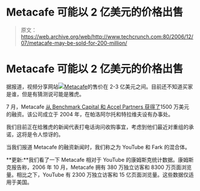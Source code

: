 # Metacafe 可能以 2 亿美元的价格出售 

> 原文：<https://web.archive.org/web/http://www.techcrunch.com:80/2006/12/07/metacafe-may-be-sold-for-200-million/>

# Metacafe 可能以 2 亿美元的价格出售

据报道，视频分享网站[![](img/b11824ea32f264b10c72d47b1270ed20.png)](https://web.archive.org/web/20220930213517/http://www.metacafe.com/)[Metacafe](https://web.archive.org/web/20220930213517/http://www.metacafe.com/)的售价在 2-3 亿美元之间。目前还不知道买家是谁，但是有猜测说可能是雅虎。

7 月，Metacafe [从 Benchmark Capital 和 Accel Partners 获得了](https://web.archive.org/web/20220930213517/http://www.beta.techcrunch.com/2006/07/03/metacafe-lands-15-mill-more-for-video-sharing/)1500 万美元的融资。该公司成立于 2004 年，在帕洛阿尔托和特拉维夫设有办事处。

我们目前正在给雅虎的新闻代表打电话询问收购事宜，考虑到他们最近对重组的承诺，这将是令人惊讶的。

当我们报道 Metacafe 的融资新闻时，我们称之为 YouTube 和 Fark 的混合体。

**更新:**我们看了一下 Metacafe 相对于 YouTube 的康姆斯克统计数据。康姆斯克报告称，2006 年 10 月，Metacafe 拥有 380 万独立访客和 8300 万页面浏览量。相比之下，YouTube 有 2300 万独立访客和 15 亿页面浏览量。这些数据仅适用于美国。